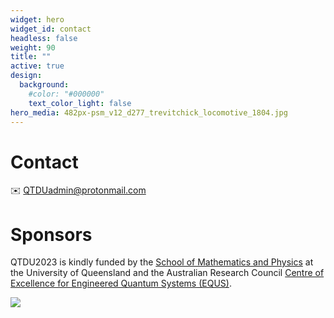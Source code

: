 ```yaml
---
widget: hero
widget_id: contact
headless: false
weight: 90
title: ""
active: true
design:
  background:
    #color: "#000000"
    text_color_light: false
hero_media: 482px-psm_v12_d277_trevitchick_locomotive_1804.jpg
---
```

# Contact

:envelope: [QTDUadmin@protonmail.com](mailto:QTDUadmin@protonmail.com) 

# Sponsors

QTDU2023 is kindly funded by the [School of Mathematics and Physics](https://smp.uq.edu.au) at the University of Queensland and the Australian Research Council [Centre of Excellence for Engineered Quantum Systems (EQUS)](https://equs.org/).

![](equs_logo_inline_colour[2][2].png)
